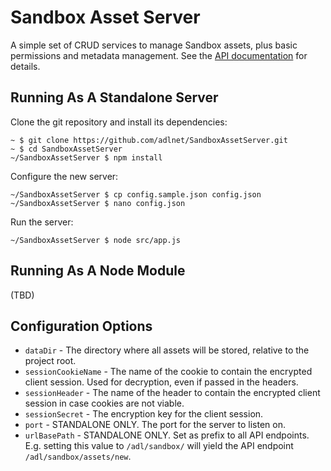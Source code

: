Sandbox Asset Server
====================

A simple set of CRUD services to manage Sandbox assets, plus basic permissions and metadata management. See the [API documentation](docs/api.md) for details.

Running As A Standalone Server
------------------------------

Clone the git repository and install its dependencies:

	~ $ git clone https://github.com/adlnet/SandboxAssetServer.git
	~ $ cd SandboxAssetServer
	~/SandboxAssetServer $ npm install

Configure the new server:

	~/SandboxAssetServer $ cp config.sample.json config.json
	~/SandboxAssetServer $ nano config.json

Run the server:

	~/SandboxAssetServer $ node src/app.js


Running As A Node Module
------------------------

(TBD)


Configuration Options
---------------------

* `dataDir` - The directory where all assets will be stored, relative to the project root.
* `sessionCookieName` - The name of the cookie to contain the encrypted client session. Used for decryption, even if passed in the headers.
* `sessionHeader` - The name of the header to contain the encrypted client session in case cookies are not viable.
* `sessionSecret` - The encryption key for the client session.
* `port` - STANDALONE ONLY. The port for the server to listen on.
* `urlBasePath` - STANDALONE ONLY. Set as prefix to all API endpoints. E.g. setting this value to `/adl/sandbox/` will yield the API endpoint `/adl/sandbox/assets/new`.
